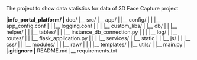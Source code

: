 The project to show data statistics for data of 3D Face Capture project

|__info_portal_platform/
   |__ doc/
   |__ src/
      |__ app/
      |  |__ config/
      |  |  |__ app_config.conf
      |  |  |__ logging.conf
      |  |
      |  |__ custom_libs/
      |  |__ db/
      |  |  |__ helper/
      |  |  |__ tables/
      |  |  |__ instance_db_connection.py
      |  |
      |  |__ log/
      |  |__ routes/
      |  |  |__ flask_application.py
      |  |
      |  |__ services/
      |  |__ static
      |  |  |__ js/
      |  |  |__ css/
      |  |  |__ modules/
      |  |  |__ raw/
      |  |
      |  |__ templates/
      |  |__ utils/
      |  |__ main.py
      |
      |__.gitignore
      |__ README.md
      |__ requirements.txt
